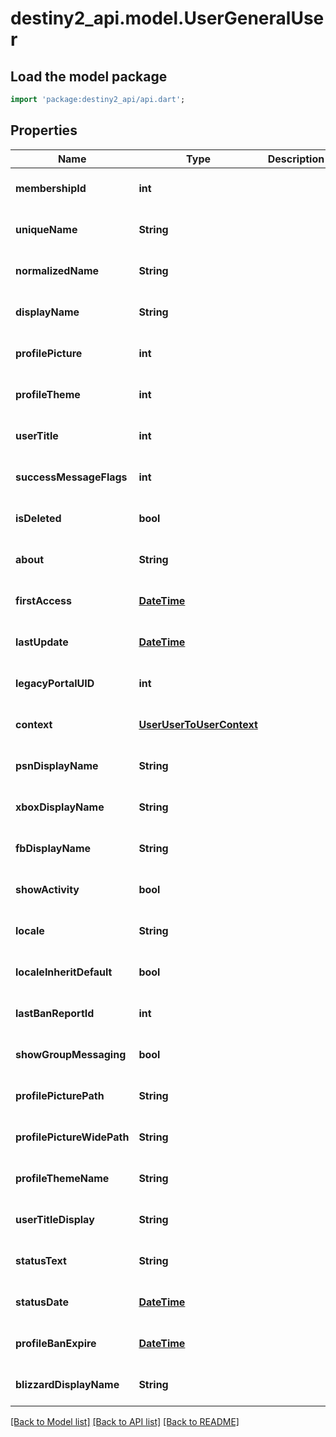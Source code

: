 # destiny2_api.model.UserGeneralUser

## Load the model package
```dart
import 'package:destiny2_api/api.dart';
```

## Properties
Name | Type | Description | Notes
------------ | ------------- | ------------- | -------------
**membershipId** | **int** |  | [optional] [default to null]
**uniqueName** | **String** |  | [optional] [default to null]
**normalizedName** | **String** |  | [optional] [default to null]
**displayName** | **String** |  | [optional] [default to null]
**profilePicture** | **int** |  | [optional] [default to null]
**profileTheme** | **int** |  | [optional] [default to null]
**userTitle** | **int** |  | [optional] [default to null]
**successMessageFlags** | **int** |  | [optional] [default to null]
**isDeleted** | **bool** |  | [optional] [default to null]
**about** | **String** |  | [optional] [default to null]
**firstAccess** | [**DateTime**](DateTime.md) |  | [optional] [default to null]
**lastUpdate** | [**DateTime**](DateTime.md) |  | [optional] [default to null]
**legacyPortalUID** | **int** |  | [optional] [default to null]
**context** | [**UserUserToUserContext**](UserUserToUserContext.md) |  | [optional] [default to null]
**psnDisplayName** | **String** |  | [optional] [default to null]
**xboxDisplayName** | **String** |  | [optional] [default to null]
**fbDisplayName** | **String** |  | [optional] [default to null]
**showActivity** | **bool** |  | [optional] [default to null]
**locale** | **String** |  | [optional] [default to null]
**localeInheritDefault** | **bool** |  | [optional] [default to null]
**lastBanReportId** | **int** |  | [optional] [default to null]
**showGroupMessaging** | **bool** |  | [optional] [default to null]
**profilePicturePath** | **String** |  | [optional] [default to null]
**profilePictureWidePath** | **String** |  | [optional] [default to null]
**profileThemeName** | **String** |  | [optional] [default to null]
**userTitleDisplay** | **String** |  | [optional] [default to null]
**statusText** | **String** |  | [optional] [default to null]
**statusDate** | [**DateTime**](DateTime.md) |  | [optional] [default to null]
**profileBanExpire** | [**DateTime**](DateTime.md) |  | [optional] [default to null]
**blizzardDisplayName** | **String** |  | [optional] [default to null]

[[Back to Model list]](../README.md#documentation-for-models) [[Back to API list]](../README.md#documentation-for-api-endpoints) [[Back to README]](../README.md)



